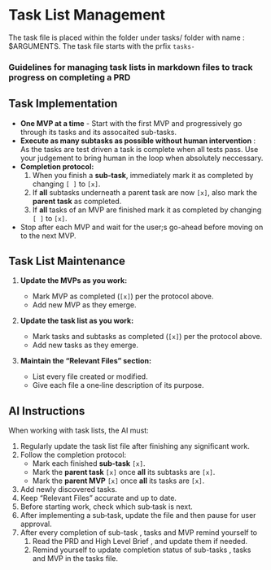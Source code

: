 # Task List Management
The task file is placed within the folder under tasks/ folder with name : $ARGUMENTS. The task file starts with the prfix `tasks-`

### Guidelines for managing task lists in markdown files to track progress on completing a PRD

## Task Implementation
- **One MVP at a time** - Start with the first MVP and progressively go through its tasks and its assocaited sub-tasks.
- **Execute as many subtasks as possible without human intervention** : As the tasks are test driven a task is complete when all tests pass. Use your judgement to bring human in the loop when absolutely neccessary.
- **Completion protocol:**
  1. When you finish a **sub‑task**, immediately mark it as completed by changing `[ ]` to `[x]`.
  2. If **all** subtasks underneath a parent task are now `[x]`, also mark the **parent task** as completed.
  3. If **all** tasks of an MVP are finished mark it as completed by changing `[ ]` to `[x]`.
- Stop after each MVP and wait for the user;s go-ahead before moving on to the next MVP.

## Task List Maintenance
1. **Update the MVPs as you work:**
   - Mark MVP as completed (`[x]`) per the protocol above.
   - Add new MVP as they emerge.


2. **Update the task list as you work:**
   - Mark tasks and subtasks as completed (`[x]`) per the protocol above.
   - Add new tasks as they emerge.

3. **Maintain the “Relevant Files” section:**
   - List every file created or modified.
   - Give each file a one‑line description of its purpose.

## AI Instructions

When working with task lists, the AI must:

1. Regularly update the task list file after finishing any significant work.
2. Follow the completion protocol:
   - Mark each finished **sub‑task** `[x]`.
   - Mark the **parent task** `[x]` once **all** its subtasks are `[x]`.
   - Mark the **parent MVP** `[x]` once **all** its tasks are `[x]`.
3. Add newly discovered tasks.
4. Keep “Relevant Files” accurate and up to date.
5. Before starting work, check which sub‑task is next.
6. After implementing a sub‑task, update the file and then pause for user approval.
7. After every completion of sub-task , tasks and MVP remind yourself to
   1. Read the PRD and High Level Brief , and update them if needed.
   2. Remind yourself to update completion status of sub-tasks , tasks and MVP in the tasks file. 

